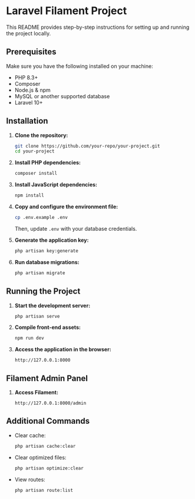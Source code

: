 # Laravel Filament Project

This README provides step-by-step instructions for setting up and running the project locally.

## Prerequisites
Make sure you have the following installed on your machine:

- PHP 8.3+
- Composer
- Node.js & npm
- MySQL or another supported database
- Laravel 10+

## Installation

1. **Clone the repository:**
   ```bash
   git clone https://github.com/your-repo/your-project.git
   cd your-project
   ```

2. **Install PHP dependencies:**
   ```bash
   composer install
   ```

3. **Install JavaScript dependencies:**
   ```bash
   npm install
   ```

4. **Copy and configure the environment file:**
   ```bash
   cp .env.example .env
   ```
   Then, update `.env` with your database credentials.

5. **Generate the application key:**
   ```bash
   php artisan key:generate
   ```

6. **Run database migrations:**
   ```bash
   php artisan migrate
   ```

## Running the Project

1. **Start the development server:**
   ```bash
   php artisan serve
   ```

2. **Compile front-end assets:**
   ```bash
   npm run dev
   ```

3. **Access the application in the browser:**
   ```
   http://127.0.0.1:8000
   ```

## Filament Admin Panel

1. **Access Filament:**
   ```
   http://127.0.0.1:8000/admin
   ```

## Additional Commands

- Clear cache:
  ```bash
  php artisan cache:clear
  ```
- Clear optimized files:
  ```bash
  php artisan optimize:clear
  ```
- View routes:
  ```bash
  php artisan route:list
  ```
